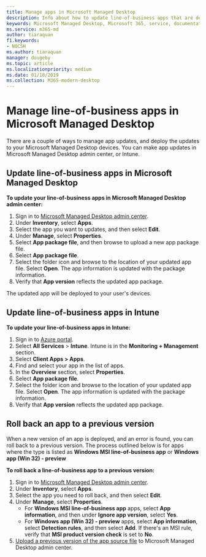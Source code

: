 ```yaml
---
title: Manage apps in Microsoft Managed Desktop
description: Info about how to update line-of-business apps that are deployed to Microsoft Managed Desktop devices
keywords: Microsoft Managed Desktop, Microsoft 365, service, documentation
ms.service: m365-md
author: tiaraquan
f1.keywords:
- NOCSH
ms.author: tiaraquan
manager: dougeby
ms.topic: article
ms.localizationpriority: medium
ms.date: 01/18/2019
ms.collection: M365-modern-desktop
---
```


# Manage line-of-business apps in Microsoft Managed Desktop

<!--Application management -->

There are a couple of ways to manage app updates, and deploy the updates to your Microsoft Managed Desktop devices. You can make app updates in Microsoft Managed Desktop admin center, or Intune.

<span id="update-app-mmd" />

## Update line-of-business apps in Microsoft Managed Desktop

**To update your line-of-business apps in Microsoft Managed Desktop admin center:**

1. Sign in to [Microsoft Managed Desktop admin center](https://aka.ms/mmdportal).
1. Under **Inventory**, select **Apps**.  
1. Select the app you want to updates, and then select **Edit**.
1. Under **Manage**, select **Properties**.
1. Select **App package file**, and then browse to upload a new app package file.
1. Select **App package file**.
1. Select the folder icon and browse to the location of your updated app file. Select **Open**. The app information is updated with the package information.
1. Verify that **App version** reflects the updated app package.

The updated app will be deployed to your user's devices.

<span id="update-app-intune" />

## Update line-of-business apps in Intune

**To update your line-of-business apps in Intune:**

1. Sign in to [Azure portal](https://portal.azure.com).
2. Select **All Services** > **Intune**. Intune is in the **Monitoring + Management** section.
3. Select **Client Apps > Apps**.
4. Find and select your app in the list of apps.
5. In the **Overview** section, select **Properties**.
6. Select **App package file**.
7. Select the folder icon and browse to the location of your updated app file. Select **Open**. The app information is updated with the package information.
8. Verify that **App version** reflects the updated app package.

<span id="roll-back-app-mmd" />

## Roll back an app to a previous version

When a new version of an app is deployed, and an error is found, you can roll back to a previous version. The process outlined below is for apps where the type is listed as **Windows MSI line-of-business app** or **Windows app (Win 32) - preview**

**To roll back a line-of-business app to a previous version:**

1. Sign in to [Microsoft Managed Desktop admin center](https://aka.ms/mmdportal).
2. Under **Inventory**, select **Apps**.  
3. Select the app you need to roll back, and then select **Edit**.
4. Under **Manage**, select **Properties**.
    - For **Windows MSI line-of-business app** apps, select **App information**, and then under **Ignore app version**, select **Yes**.
    - For **Windows app (Win 32) - preview** apps, select **App information**, select **Detection rules**, and then select **Add**.
    If there's an MSI rule, verify that **MSI product version check** is set to **No**.
5. [Upload a previous version of the app source file](../deploy/deploy-apps.md) to Microsoft Managed Desktop admin center.  
